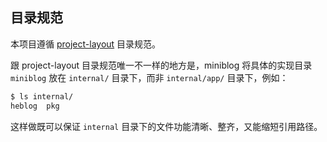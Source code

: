 ## 目录规范

本项目遵循 [project-layout](https://github.com/golang-standards/project-layout) 目录规范。

跟 project-layout 目录规范唯一不一样的地方是，miniblog 将具体的实现目录 `miniblog` 放在 `internal/` 目录下，而非 `internal/app/` 目录下，例如：

```bash
$ ls internal/         
heblog  pkg
```

这样做既可以保证 `internal` 目录下的文件功能清晰、整齐，又能缩短引用路径。
